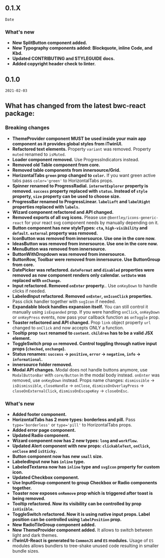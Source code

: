 ## 0.1.X

`Date`

### What's new
* **New SplitButton component added.**
* **New Typography components added: Blockquote, inline Code, and Kbd.**
* **Updated CONTRIBUTING and STYLEGUIDE docs.**
* **Added copyright header check to linter.**

## 0.1.0

`2021-02-03`

## What has changed from the latest bwc-react package:

### Breaking changes
* **ThemeProvider component MUST be used inside your main app component as it provides global styles from iTwinUI.**
* **Refactored text elements.** Property `variant` was removed. Property `muted` renamed to `isMuted`.
* **Loader component removed.** Use ProgressIndicators instead.
* **Removed old Table component from core.**
* **Removed table components from innersource/Grid.**
* **HorizontalTabs `green` prop changed to `color`.** If you want green active tabs pass `color='green'` to HorizontalTabs props.
* **Spinner renamed to ProgressRadial. `internetExplorer` property is removed. `success` property replaced with `status`. Instead of `style` property, `size` property can be used to choose size.**
* **ProgressBar renamed to ProgressLinear. `labelLeft` and `labelRight` properties replaced with `labels`.**
* **Wizard component refactored and API changed.**
* **Removed exports of all svg icons.** Please use `@bentley/icons-generic-react` for your react svg component needs by manually depending on it.
* **Button component has new styleTypes: `cta`, `high-visibility` and `default`. `external` property was removed.**
* **IconButton was removed from innersource. Use one in the core now.**
* **IdeasButton was removed from innersource. Use one in the core now.**
* **MenuButton was removed from innersource.**
* **ButtonWithDropdown was removed from innersource.**
* **ButtonRow, Toolbar were removed from innersource. Use ButtonGroup from core.**
* **DatePicker was refactored. `dateFormat` and `disabled` properties were removed as now component renders only calendar. `setDate` was replaced with `onChange`.**
* **Input refactored. Removed `onEnter` property.**. Use `onKeyDown` to handle clicks if needed.
* **LabeledInput refactored. Removed `onEnter`, `onIconClick` properties.** Pass click handler together with `svgIcon` if needed.
* **Expandable block handles expansion itself.** You can still control it manually using `isExpanded` prop. If you were handling `onClick`, `onKeyDown` or `onKeyPress` events, now pass your callback function as `onToggle` prop.
* **Toaster refactored and API changed.** Prop `link` object property `url` changed to `onClick` and now accepts ONLY a function.
* **Tooltip prop `text` renamed to `content`. `children` has to be a valid JSX element.**
* **ToggleSwitch prop `on` removed. Control toggling through native input props (`checked`, `onchange`).**
* **Status renames: `success` -> `positive`, `error` -> `negative`, `info` -> `informational`.**
* **innersource folder removed.**
* **Modal API changes.** Modal does not handle buttons anymore, use `ModalButtonBar` with `core/Button` in the modal body instead. `onEnter` was removed, use `onKeyDown` instead. Props name changes: `dismissible` -> `isDismissible`, `closeHandle` -> `onClose`, `dismissOnOverlayPress` -> `closeOnExternalClick`, `dismissOnEscapeKey` -> `closeOnEsc`.
### What's new
* **Added footer component.**
* **HorizontalTabs has 2 more types: borderless and pill.** Pass `type='borderless'` or `type='pill'` to HorizontalTabs props.
* **Added error page component.**
* **Updated Radio component.**
* **Wizard component now has 2 new types: `long` and `workflow`.**
* **Updated Alert component with new props: `clickableText`, `onClick`, `onClose` and `isSticky`.**
* **Button component now has new `small` size.**
* **LabeledInput now has `inline` type.**
* **LabeledTextarea now has `inline` type and `svgIcon` property for custom icon.**
* **Updated Checkbox component.**
* **Use InputGroup component to group Checkbox or Radio components together.**
* **Toaster now exposes `onRemove` prop which is triggered after toast is being removed.**
* **Tooltip refactored. Now its visibility can be controlled by prop `isVisible`.**
* **ToggleSwitch refactored. Now it is using native input props. Label position can be controlled using `labelPosition` prop.**
* **New RadioTileGroup component added.**
* **New ThemeProvider component added.** It allows to switch between light and dark themes.
* **iTwinUI-React is generated to `CommonJS` and `ES` modules.** Usage of `ES` modules allows bundlers to tree-shake unused code resulting in smaller bundle sizes. 
